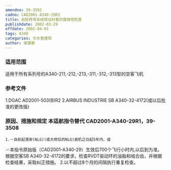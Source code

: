 ```yaml
---
amendno: 39-3592
cadno: CAD2001-A340-29R2
title: 前轮转弯系统转动衬套的腐蚀性检查
publishdate: 2002-03-29
effdate: 2002-04-01
tags: A340
categories: 华东管理局
author: 侯慧卿
---
```


### 适用范围 
适用于所有系列号的A340-211,-212,-213,-311,-312,-313型的空客飞机

<!--more-->
### 参考文件
1.DGAC AD2001-503(B)R2 
2.AIRBUS INDUSTRIE SB A340-32-4172(或以后批准的更改版) 

### 原因、措施和规定 本适航指令替代 CAD2001-A340-29R1，39-3508 
    1.－自前起落架(NLG)(或大修后的NLG)装机之日起5年内，或 
－本指令原始版（CAD2001-A340-29）生效后700个飞行小时内,以后到为准。根据空客SB A340-32-4172的要求，检查RVDT驱动环的油脂和啮合齿，并根据检查结果，采取纠正措施。 
    2.以不超过8个月的间隔执行重复检查。 
